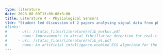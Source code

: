 ```yaml
---
type: literature
date: 2023-06-09T13:00:00+3:00
title: Literature 4 - Physiological Sensors
tldr: "Student led discussion of 2 papers analysing signal data from physiological sensors"
#links: 
#     - url: /static_files/literature/afib_markov.pdf
#       name: Improvements in atrial fibrillation detection for real-time monitoring
#     - url: /static_files/literature/afib_ml.pdf
#       name: An artificial intelligence-enabled ECG algorithm for the identification of patients with atrial fibrillation during sinus rhythm, a retrospective analysis of outcome prediction
---
```


